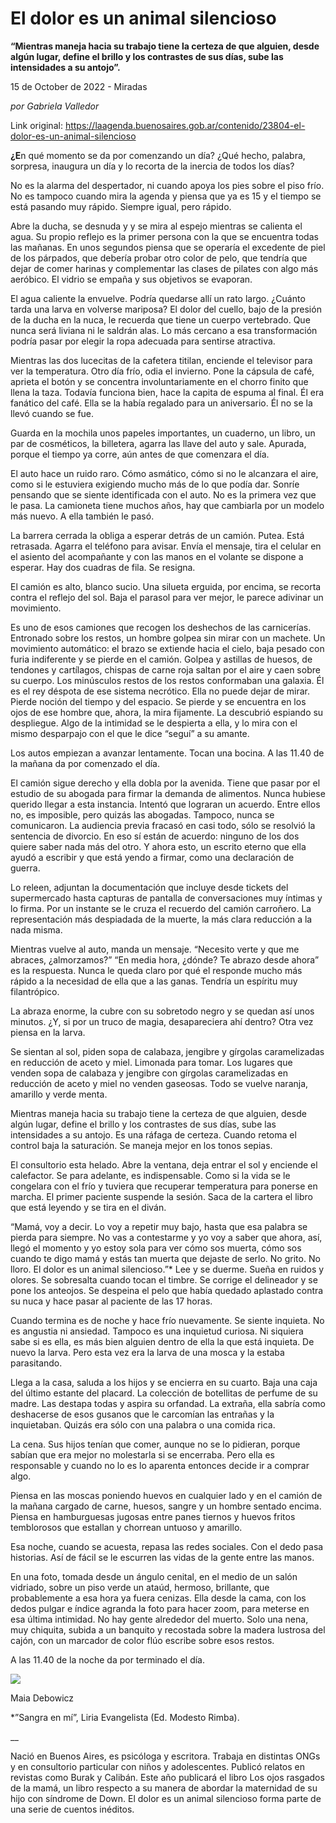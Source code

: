 # El dolor es un animal silencioso

**“Mientras maneja hacia su trabajo tiene la certeza de que alguien, desde algún lugar, define el brillo y los contrastes de sus días, sube las intensidades a su antojo”.**

15 de October de 2022 - Miradas

_por Gabriela Valledor_

Link original: https://laagenda.buenosaires.gob.ar/contenido/23804-el-dolor-es-un-animal-silencioso



**¿E**n qué momento se da por comenzando un día? ¿Qué hecho, palabra, sorpresa, inaugura un día y lo recorta de la inercia de todos los días?




No es la alarma del despertador, ni cuando apoya los pies sobre el piso frío. No es tampoco cuando mira la agenda y piensa que ya es 15 y el tiempo se está pasando muy rápido. Siempre igual, pero rápido.




Abre la ducha, se desnuda y y se mira al espejo mientras se calienta el agua. Su propio reflejo es la primer persona con la que se encuentra todas las mañanas. En unos segundos piensa que se operaría el excedente de piel de los párpados, que debería probar otro color de pelo, que tendría que dejar de comer harinas y complementar las clases de pilates con algo más aeróbico. El vidrio se empaña y sus objetivos se evaporan.




El agua caliente la envuelve. Podría quedarse allí un rato largo. ¿Cuánto tarda una larva en volverse mariposa? El dolor del cuello, bajo de la presión de la ducha en la nuca, le recuerda que tiene un cuerpo vertebrado. Que nunca será liviana ni le saldrán alas. Lo más cercano a esa transformación podría pasar por elegir la ropa adecuada para sentirse atractiva.




Mientras las dos lucecitas de la cafetera titilan, enciende el televisor para ver la temperatura. Otro día frío, odia el invierno. Pone la cápsula de café, aprieta el botón y se concentra involuntariamente en el chorro finito que llena la taza. Todavía funciona bien, hace la capita de espuma al final. Él era fanático del café. Ella se la había regalado para un aniversario. Él no se la llevó cuando se fue.




Guarda en la mochila unos papeles importantes, un cuaderno, un libro, un par de cosméticos, la billetera, agarra las llave del auto y sale. Apurada, porque el tiempo ya corre, aún antes de que comenzara el día.




El auto hace un ruido raro. Cómo asmático, cómo si no le alcanzara el aire, como si le estuviera exigiendo mucho más de lo que podía dar. Sonríe pensando que se siente identificada con el auto. No es la primera vez que le pasa. La camioneta tiene muchos años, hay que cambiarla por un modelo más nuevo. A ella también le pasó.




La barrera cerrada la obliga a esperar detrás de un camión. Putea. Está retrasada. Agarra el teléfono para avisar. Envía el mensaje, tira el celular en el asiento del acompañante y con las manos en el volante se dispone a esperar. Hay dos cuadras de fila. Se resigna.




El camión es alto, blanco sucio. Una silueta erguida, por encima, se recorta contra el reflejo del sol. Baja el parasol para ver mejor, le parece adivinar un movimiento.




Es uno de esos camiones que recogen los deshechos de las carnicerías. Entronado sobre los restos, un hombre golpea sin mirar con un machete. Un movimiento automático: el brazo se extiende hacia el cielo, baja pesado con furia indiferente y se pierde en el camión. Golpea y astillas de huesos, de tendones y cartílagos, chispas de carne roja saltan por el aire y caen sobre su cuerpo. Los minúsculos restos de los restos conformaban una galaxia. Él es el rey déspota de ese sistema necrótico. Ella no puede dejar de mirar. Pierde noción del tiempo y del espacio. Se pierde y se encuentra en los ojos de ese hombre que, ahora, la mira fijamente. La descubrió espiando su despliegue. Algo de la intimidad se le despierta a ella, y lo mira con el mismo desparpajo con el que le dice “seguí” a su amante.




Los autos empiezan a avanzar lentamente. Tocan una bocina. A las 11.40 de la mañana da por comenzado el día.




El camión sigue derecho y ella dobla por la avenida. Tiene que pasar por el estudio de su abogada para firmar la demanda de alimentos. Nunca hubiese querido llegar a esta instancia. Intentó que lograran un acuerdo. Entre ellos no, es imposible, pero quizás las abogadas. Tampoco, nunca se comunicaron. La audiencia previa fracasó en casi todo, sólo se resolvió la sentencia de divorcio. En eso sí están de acuerdo: ninguno de los dos quiere saber nada más del otro. Y ahora esto, un escrito eterno que ella ayudó a escribir y que está yendo a firmar, como una declaración de guerra.




Lo releen, adjuntan la documentación que incluye desde tickets del supermercado hasta capturas de pantalla de conversaciones muy íntimas y lo firma. Por un instante se le cruza el recuerdo del camión carroñero. La representación más despiadada de la muerte, la más clara reducción a la nada misma.




Mientras vuelve al auto, manda un mensaje. “Necesito verte y que me abraces, ¿almorzamos?” “En media hora, ¿dónde? Te abrazo desde ahora” es la respuesta. Nunca le queda claro por qué el responde mucho más rápido a la necesidad de ella que a las ganas. Tendría un espíritu muy filantrópico.




La abraza enorme, la cubre con su sobretodo negro y se quedan así unos minutos. ¿Y, si por un truco de magia, desapareciera ahí dentro? Otra vez piensa en la larva.




Se sientan al sol, piden sopa de calabaza, jengibre y gírgolas caramelizadas en reducción de aceto y miel. Limonada para tomar. Los lugares que venden sopa de calabaza y jengibre con gírgolas caramelizadas en reducción de aceto y miel no venden gaseosas. Todo se vuelve naranja, amarillo y verde menta.




Mientras maneja hacia su trabajo tiene la certeza de que alguien, desde algún lugar, define el brillo y los contrastes de sus días, sube las intensidades a su antojo. Es una ráfaga de certeza. Cuando retoma el control baja la saturación. Se maneja mejor en los tonos sepias.




El consultorio esta helado. Abre la ventana, deja entrar el sol y enciende el calefactor. Se para adelante, es indispensable. Como si la vida se le congelara con el frío y tuviera que recuperar temperatura para ponerse en marcha. El primer paciente suspende la sesión. Saca de la cartera el libro que está leyendo y se tira en el diván.




“Mamá, voy a decir. Lo voy a repetir muy bajo, hasta que esa palabra se pierda para siempre. No vas a contestarme y yo voy a saber que ahora, así, llegó el momento y yo estoy sola para ver cómo sos muerta, cómo sos cuando te digo mamá y estás tan muerta que dejaste de serlo. No grito. No lloro. El dolor es un animal silencioso.”\* Lee y se duerme. Sueña en ruidos y olores. Se sobresalta cuando tocan el timbre. Se corrige el delineador y se pone los anteojos. Se despeina el pelo que había quedado aplastado contra su nuca y hace pasar al paciente de las 17 horas.




Cuando termina es de noche y hace frío nuevamente. Se siente inquieta. No es angustia ni ansiedad. Tampoco es una inquietud curiosa. Ni siquiera sabe si es ella, es más bien alguien dentro de ella la que está inquieta. De nuevo la larva. Pero esta vez era la larva de una mosca y la estaba parasitando.




Llega a la casa, saluda a los hijos y se encierra en su cuarto. Baja una caja del último estante del placard. La colección de botellitas de perfume de su madre. Las destapa todas y aspira su orfandad. La extraña, ella sabría como deshacerse de esos gusanos que le carcomían las entrañas y la inquietaban. Quizás era sólo con una palabra o una comida rica.




La cena. Sus hijos tenían que comer, aunque no se lo pidieran, porque sabían que era mejor no molestarla si se encerraba. Pero ella es responsable y cuando no lo es lo aparenta entonces decide ir a comprar algo.




Piensa en las moscas poniendo huevos en cualquier lado y en el camión de la mañana cargado de carne, huesos, sangre y un hombre sentado encima. Piensa en hamburguesas jugosas entre panes tiernos y huevos fritos temblorosos que estallan y chorrean untuoso y amarillo.




Esa noche, cuando se acuesta, repasa las redes sociales. Con el dedo pasa historias. Así de fácil se le escurren las vidas de la gente entre las manos.




En una foto, tomada desde un ángulo cenital, en el medio de un salón vidriado, sobre un piso verde un ataúd, hermoso, brillante, que probablemente a esa hora ya fuera cenizas. Ella desde la cama, con los dedos pulgar e índice agranda la foto para hacer zoom, para meterse en esa última intimidad. No hay gente alrededor del muerto. Solo una nena, muy chiquita, subida a un banquito y recostada sobre la madera lustrosa del cajón, con un marcador de color flúo escribe sobre esos restos.




A las 11.40 de la noche da por terminado el día.




![](https://cdn.feater.me/files/images/574969/20cde34c-81f4-4286-8674-109ed61902c3.jpeg)




Maia Debowicz




\*”Sangra en mí”, Liria Evangelista (Ed. Modesto Rimba).




\_\_




Nació en Buenos Aires, es psicóloga y escritora. Trabaja en distintas ONGs y en consultorio particular con niños y adolescentes. Publicó relatos en revistas como Burak y Calibán. Este año publicará el libro Los ojos rasgados de la mamá, un libro respecto a su manera de abordar la maternidad de su hijo con síndrome de Down. El dolor es un animal silencioso forma parte de una serie de cuentos inéditos.




